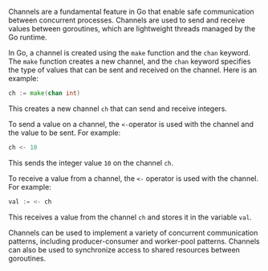 Channels are a fundamental feature in Go that enable safe communication between concurrent processes. Channels are used to send and receive values between goroutines, which are lightweight threads managed by the Go runtime.

In Go, a channel is created using the `make` function and the `chan` keyword. The `make` function creates a new channel, and the `chan` keyword specifies the type of values that can be sent and received on the channel. Here is an example:

```go
ch := make(chan int)
```

This creates a new channel `ch` that can send and receive integers.

To send a value on a channel, the `<-`operator is used with the channel and the value to be sent. For example:

```go
ch <- 10
```

This sends the integer value `10` on the channel `ch`.

To receive a value from a channel, the `<-` operator is used with the channel. For example:

```go
val := <- ch
```

This receives a value from the channel `ch` and stores it in the variable `val`.

Channels can be used to implement a variety of concurrent communication patterns, including producer-consumer and worker-pool patterns. Channels can also be used to synchronize access to shared resources between goroutines.

